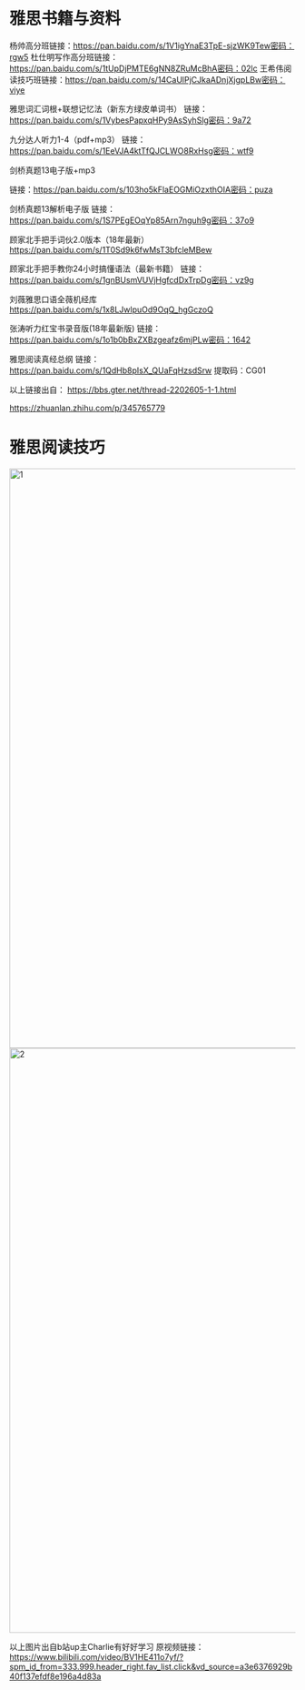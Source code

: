 # 雅思书籍与资料
杨帅高分班链接：https://pan.baidu.com/s/1V1igYnaE3TpE-sjzWK9Tew密码：rgw5
杜仕明写作高分班链接：https://pan.baidu.com/s/1tUpDjPMTE6gNN8ZRuMcBhA密码：02lc
王希伟阅读技巧班链接：https://pan.baidu.com/s/14CaUlPjCJkaADnjXjgpLBw密码：viye


雅思词汇词根+联想记忆法（新东方绿皮单词书）
链接：https://pan.baidu.com/s/1VybesPapxqHPy9AsSyhSlg密码：9a72

九分达人听力1-4（pdf+mp3）
链接：https://pan.baidu.com/s/1EeVJA4ktTfQJCLWO8RxHsg密码：wtf9

剑桥真题13电子版+mp3

链接：https://pan.baidu.com/s/103ho5kFlaEOGMiOzxthOIA密码：puza

剑桥真题13解析电子版
链接：https://pan.baidu.com/s/1S7PEgEOqYp85Arn7nguh9g密码：37o9


顾家北手把手词伙2.0版本（18年最新）
https://pan.baidu.com/s/1T0Sd9k6fwMsT3bfcleMBew

顾家北手把手教你24小时搞懂语法（最新书籍）
链接：https://pan.baidu.com/s/1gnBUsmVUVjHgfcdDxTrpDg密码：vz9g

刘薇雅思口语全薇机经库
https://pan.baidu.com/s/1x8LJwlpuOd9OqQ_hgGczoQ

张涛听力红宝书录音版(18年最新版)
链接：https://pan.baidu.com/s/1o1b0bBxZXBzgeafz6mjPLw密码：1642

雅思阅读真经总纲
链接：https://pan.baidu.com/s/1QdHb8pIsX_QUaFqHzsdSrw 提取码：CG01

以上链接出自：
https://bbs.gter.net/thread-2202605-1-1.html

https://zhuanlan.zhihu.com/p/345765779


# 雅思阅读技巧

<img width="1019" alt="1" src="https://user-images.githubusercontent.com/65701532/195750879-be0f851e-ebf4-4c63-92dc-a53b2dbb06ba.png">
<img width="1028" alt="2" src="https://user-images.githubusercontent.com/65701532/195750883-daec55b9-525c-4dfc-8f4c-de28dddf5b42.png">

以上图片出自b站up主Charlie有好好学习
原视频链接：https://www.bilibili.com/video/BV1HE411o7yf/?spm_id_from=333.999.header_right.fav_list.click&vd_source=a3e6376929b40f137efdf8e196a4d83a
